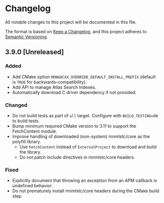 # Changelog

All notable changes to this project will be documented in this file.

The format is based on [Keep a Changelog](https://keepachangelog.com/en/1.1.0/),
and this project adheres to [Semantic Versioning](https://semver.org/spec/v2.0.0.html).

## 3.9.0 [Unreleased]

### Added

- Add CMake option `MONGOCXX_OVERRIDE_DEFAULT_INSTALL_PREFIX` (default is `TRUE`
  for backwards-compatibility).
- Add API to manage Atlas Search Indexes.
- Automatically download C driver dependency if not provided.

### Changed
- Do not build tests as part of `all` target. Configure with `BUILD_TESTING=ON` to build tests.
- Bump minimum required CMake version to 3.11 to support the FetchContent module.
- Improve handling of downloaded (non-system) mnmlstc/core as the polyfill library.
  - Use `FetchContent` instead of `ExternalProject` to download and build the library.
  - Do not patch include directives in mnmlstc/core headers.

### Fixed
- Explicitly document that throwing an exception from an APM callback is undefined behavior.
- Do not prematurely install mnmlstc/core headers during the CMake build step.
